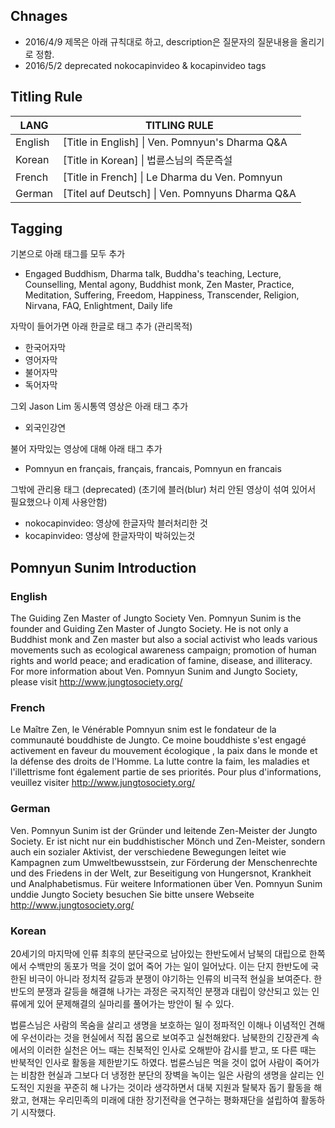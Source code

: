## Chnages
* 2016/4/9 제목은 아래 규칙대로 하고, description은 질문자의 질문내용을 올리기로 정함.
* 2016/5/2 deprecated nokocapinvideo & kocapinvideo tags

## Titling Rule

| LANG | TITLING RULE |
| ---- | ------------ |
| English   | [Title in English] \| Ven. Pomnyun's Dharma Q&A |
| Korean    | [Title in Korean] \| 법륜스님의 즉문즉설 |
| French    | [Title in French] \| Le Dharma du Ven. Pomnyun |
| German    | [Titel auf Deutsch] \| Ven. Pomnyuns Dharma Q&A |

## Tagging

기본으로 아래 태그를 모두 추가

* Engaged Buddhism, Dharma talk, Buddha's teaching, Lecture, Counselling, Mental agony, Buddhist monk, Zen Master, Practice, Meditation, Suffering, Freedom, Happiness, Transcender, Religion, Nirvana, FAQ, Enlightment, Daily life


자막이 들어가면 아래 한글로 태그 추가 (관리목적)

* 한국어자막
* 영어자막
* 불어자막
* 독어자막

그외 Jason Lim 동시통역 영상은 아래 태그 추가

* 외국인강연

불어 자막있는 영상에 대해 아래 태그 추가

* Pomnyun en français, français, francais, Pomnyun en francais

그밖에 관리용 태그 (deprecated)
(초기에 블러(blur) 처리 안된 영상이 섞여 있어서 필요했으나 이제 사용안함)

* nokocapinvideo: 영상에 한글자막 블러처리한 것
* kocapinvideo: 영상에 한글자막이 박혀있는것

## Pomnyun Sunim Introduction

### English

The Guiding Zen Master of Jungto Society Ven. Pomnyun Sunim is the founder and Guiding Zen Master of Jungto Society. He is not only a Buddhist monk and Zen master but also a social activist who leads various movements such as ecological awareness campaign; promotion of human rights and world peace; and eradication of famine, disease, and illiteracy. For more information about Ven. Pomnyun Sunim and Jungto Society, please visit http://www.jungtosociety.org/

### French

Le Maître Zen, le Vénérable Pomnyun snim est le fondateur de la communauté bouddhiste de Jungto. Ce moine bouddhiste s'est engagé activement en faveur du mouvement  écologique , la paix dans le monde et la défense des droits de l'Homme. La lutte contre la faim, les maladies et l'illettrisme font également partie de ses priorités. Pour plus d'informations, veuillez visiter http://www.jungtosociety.org/

### German 

Ven. Pomnyun Sunim ist der Gründer und leitende Zen-Meister der Jungto Society. Er ist nicht nur ein buddhistischer Mönch und Zen-Meister, sondern auch ein sozialer Aktivist, der verschiedene Bewegungen leitet wie Kampagnen zum Umweltbewusstsein, zur Förderung der Menschenrechte und des Friedens in der Welt, zur Beseitigung von Hungersnot,  Krankheit und Analphabetismus. Für weitere Informationen über Ven. Pomnyun Sunim unddie Jungto Society besuchen Sie bitte unsere Webseite http://www.jungtosociety.org/

### Korean
20세기의 마지막에 인류 최후의 분단국으로 남아있는 한반도에서 남북의 대립으로 한쪽에서 수백만의 동포가 먹을 것이 없어 죽어 가는 일이 일어났다. 이는 단지 한반도에 국한된 비극이 아니라 정치적 갈등과 분쟁이 야기하는 인류의 비극적 현실을 보여준다. 한반도의 분쟁과 갈등을 해결해 나가는 과정은 국지적인 분쟁과 대립이 양산되고 있는 인류에게 있어 문제해결의 실마리를 풀어가는 방안이 될 수 있다.

법륜스님은 사람의 목숨을 살리고 생명을 보호하는 일이 정파적인 이해나 이념적인 견해에 우선이라는 것을 현실에서 직접 몸으로 보여주고 실천해왔다. 남북한의 긴장관계 속에서의 이러한 실천은 어느 때는 친북적인 인사로 오해받아 감시를 받고, 또 다른 때는 반북적인 인사로 활동을 제한받기도 하였다. 법륜스님은 먹을 것이 없어 사람이 죽어가는 비참한 현실과 그보다 더 냉정한 분단의 장벽을 녹이는 일은 사람의 생명을 살리는 인도적인 지원을 꾸준히 해 나가는 것이라 생각하면서 대북 지원과 탈북자 돕기 활동을 해왔고, 현재는 우리민족의 미래에 대한 장기전략을 연구하는 평화재단을 설립하여 활동하기 시작했다.

